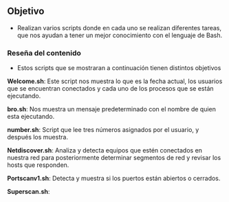 ## Objetivo

- Realizan varios scripts donde en cada uno se realizan diferentes tareas, que nos ayudan a tener un mejor conocimiento con el lenguaje de Bash.

### Reseña del contenido 

- Estos scripts que se mostraran a continuación tienen distintos objetivos 

**Welcome.sh**: Este script nos muestra lo que es la fecha actual, los usuarios que se encuentran conectados y cada uno de los procesos que se están ejecutando. 

**bro.sh**: Nos muestra un mensaje predeterminado con el nombre de quien esta ejecutando.  

**number.sh**: Script que lee tres números asignados por el usuario, y después los muestra.

**Netdiscover.sh**: Analiza y detecta equipos que estén conectados en nuestra red para posteriormente determinar segmentos de red y revisar los hosts que responden. 

**Portscanv1.sh**: Detecta y muestra si los puertos están abiertos o cerrados.

**Superscan.sh**: 
